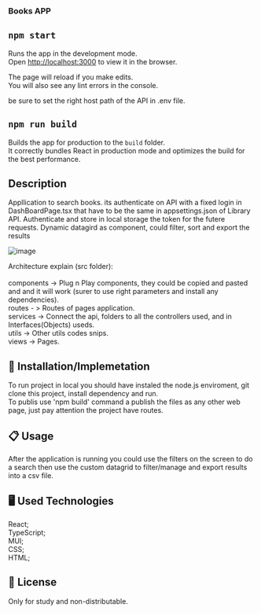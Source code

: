### Books APP

## `npm start`

Runs the app in the development mode.\
Open [http://localhost:3000](http://localhost:3000) to view it in the browser.

The page will reload if you make edits.\
You will also see any lint errors in the console.

be sure to set the right host path of the API in .env file.

## `npm run build`

Builds the app for production to the `build` folder.\
It correctly bundles React in production mode and optimizes the build for the best performance.

## Description
Appllication to search books. its authenticate on API with a fixed login in DashBoardPage.tsx that have to be the same in appsettings.json of Library API.
Authenticate and store in local storage the token for the futere requests.
Dynamic datagird as component, could filter, sort and export the results 

![image](https://github.com/eduardomk9/Books/assets/15438089/cd50ed3b-5734-4655-999e-09ff1ec695d5)


Architecture explain (src folder):</br>
</br>
components -> Plug n Play components, they could be copied and pasted and and it will work (surer to use right parameters and install any dependencies).</br>
routes - > Routes of pages application.</br>
services -> Connect the api, folders to all the controllers used, and in Interfaces(Objects) useds.</br>
utils -> Other utils codes snips.</br>
views -> Pages.</br>


## 🚀 Installation/Implemetation
To run project in local you should have instaled the node.js enviroment, git clone this project, install dependency and run.</br>
To publis use 'npm build' command a publish the files as any other web page, just pay attention the project have routes.

## 📋 Usage
After the application is running you could use the filters on the screen to do a search then use the custom datagrid to filter/manage and export results into a csv file.


## 🖥️ Used Technologies
React;</br>
TypeScript;</br>
MUI;</br>
CSS;</br>
HTML;</br>

## 📝 License
Only for study and non-distributable.

